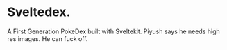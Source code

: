 # Sveltedex.

A First Generation PokeDex built with Sveltekit. Piyush says he needs high res images. He can fuck off.
